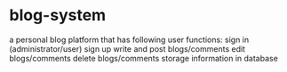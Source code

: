 # blog-system
a personal blog platform that has following user functions:
sign in (administrator/user)
sign up
write and post blogs/comments
edit blogs/comments
delete blogs/comments
storage information in database
